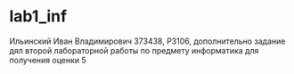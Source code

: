 # lab1_inf
 Ильинский Иван Владимирович 373438, Р3106, дополнительно задание дял второй лабораторной работы по предмету информатика для получения оценки 5
